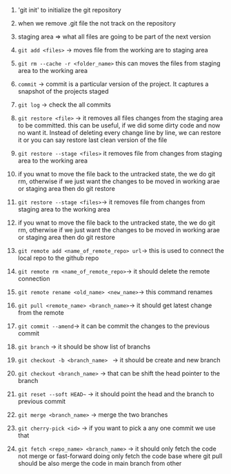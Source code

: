 1. 'git init' to initialize the git repository
2. when we remove .git file the not track on the repository

3. staging area => what all files are going to be part of the next version

4. `git add <files>` -> moves file from the working are to staging area

5. `git rm --cache -r <folder_name>` this can moves the files from staging area to the working area

6. `commit` -> commit is a particular version of the project. It captures a snapshot of the projects staged

7. `git log` -> check the all commits

8. `git restore <file>` -> it removes all files changes from the staging area to be committed. this can be useful, if we did some dirty code and now no want it. Instead of deleting every change line by line, we can restore it or you can say restore last clean version of the file

9. `git restore --stage <files>` it removes file from changes from staging area to the working area

10. if you wnat to move the file back to the untracked state, the we do git rm, otherwise if we just want the changes to be moved in working arae or staging area then do git restore
11. `git restore --stage <files>`-> it removes file from changes from staging area to the working area

12. if you wnat to move the file back to the untracked state, the we do git rm, otherwise if we just want the changes to be moved in working arae or staging area then do git restore

13. `git remote add <name_of_remote_repo> url`-> this is used to connect the local repo to the github repo

14. `git remote rm <name_of_remote_repo>`-> it should delete the remote connection

15. `git remote rename <old_name> <new_name>`-> this command renames

16. `git pull <remote_name> <branch_name>`-> it should get latest change from the remote

17. `git commit --amend`-> it can be commit the changes to the previous commit

18. `git branch` -> it should be show list of branchs

19. `git checkout -b <branch_name> ` -> it should be create and new branch

20. `git checkout <branch_name>` -> that can be shift the head pointer to the branch

21. `git reset --soft HEAD~` -> it should point the head and the branch to previous commit

22. `git merge <branch_name>` -> merge the two branches

23. `git cherry-pick <id>` -> if you want to pick a any one commit we use that

24. `git fetch <repo_name> <branch_name>` -> it should only fetch the code not merge or fast-forward doing only fetch the code base where git pull should be also merge the code in main branch from other

